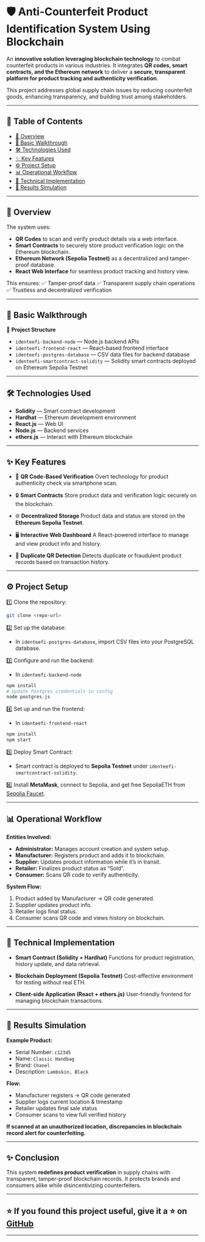 
# 🛡️ Anti-Counterfeit Product Identification System Using Blockchain

An **innovative solution leveraging blockchain technology** to combat counterfeit products in various industries. It integrates **QR codes, smart contracts, and the Ethereum network** to deliver a **secure, transparent platform for product tracking and authenticity verification**.

This project addresses global supply chain issues by reducing counterfeit goods, enhancing transparency, and building trust among stakeholders.

---

## 📖 Table of Contents

* [📌 Overview](#-overview)
* [🚀 Basic Walkthrough](#-basic-walkthrough)
* [🛠️ Technologies Used](#-technologies-used)
* [✨ Key Features](#-key-features)
* [⚙️ Project Setup](#-project-setup)
* [📊 Operational Workflow](#-operational-workflow)
* [📝 Technical Implementation](#-technical-implementation)
* [🎯 Results Simulation](#-results-simulation)

---

## 📌 Overview

The system uses:

* **QR Codes** to scan and verify product details via a web interface.
* **Smart Contracts** to securely store product verification logic on the Ethereum blockchain.
* **Ethereum Network (Sepolia Testnet)** as a decentralized and tamper-proof database.
* **React Web Interface** for seamless product tracking and history view.

This ensures:
✅ Tamper-proof data
✅ Transparent supply chain operations
✅ Trustless and decentralized verification

---

## 🚀 Basic Walkthrough

📁 **Project Structure**

* `identeefi-backend-node` — Node.js backend APIs
* `identeefi-frontend-react` — React-based frontend interface
* `identeefi-postgres-database` — CSV data files for backend database
* `identeefi-smartcontract-solidity` — Solidity smart contracts deployed on Ethereum Sepolia Testnet

---

## 🛠️ Technologies Used

* **Solidity** — Smart contract development
* **Hardhat** — Ethereum development environment
* **React.js** — Web UI
* **Node.js** — Backend services
* **ethers.js** — Interact with Ethereum blockchain

---

## ✨ Key Features

* 📱 **QR Code-Based Verification**
  Overt technology for product authenticity check via smartphone scan.

* 🔒 **Smart Contracts**
  Store product data and verification logic securely on the blockchain.

* 🌐 **Decentralized Storage**
  Product data and status are stored on the **Ethereum Sepolia Testnet**.

* 🖥️ **Interactive Web Dashboard**
  A React-powered interface to manage and view product info and history.

* 🚫 **Duplicate QR Detection**
  Detects duplicate or fraudulent product records based on transaction history.

---

## ⚙️ Project Setup

1️⃣ Clone the repository:

```bash
git clone <repo-url>
```

2️⃣ Set up the database:

* In `identeefi-postgres-database`, import CSV files into your PostgreSQL database.

3️⃣ Configure and run the backend:

* In `identeefi-backend-node`

```bash
npm install
# Update Postgres credentials in config
node postgres.js
```

4️⃣ Set up and run the frontend:

* In `identeefi-frontend-react`

```bash
npm install
npm start
```

5️⃣ Deploy Smart Contract:

* Smart contract is deployed to **Sepolia Testnet** under `identeefi-smartcontract-solidity`.

6️⃣ Install **MetaMask**, connect to Sepolia, and get free SepoliaETH from [Sepolia Faucet](https://sepoliafaucet.com/).

---

## 📊 Operational Workflow

**Entities Involved:**

* **Administrator:** Manages account creation and system setup.
* **Manufacturer:** Registers product and adds it to blockchain.
* **Supplier:** Updates product information while it’s in transit.
* **Retailer:** Finalizes product status as “Sold”.
* **Consumer:** Scans QR code to verify authenticity.

**System Flow:**

1. Product added by Manufacturer → QR code generated.
2. Supplier updates product info.
3. Retailer logs final status.
4. Consumer scans QR code and views history on blockchain.

---

## 📝 Technical Implementation

* **Smart Contract (Solidity + Hardhat)**
  Functions for product registration, history update, and data retrieval.

* **Blockchain Deployment (Sepolia Testnet)**
  Cost-effective environment for testing without real ETH.

* **Client-side Application (React + ethers.js)**
  User-friendly frontend for managing blockchain transactions.

---

## 🎯 Results Simulation

**Example Product:**

* Serial Number: `c12345`
* Name: `Classic Handbag`
* Brand: `Chanel`
* Description: `Lambskin, Black`

**Flow:**

* Manufacturer registers → QR code generated
* Supplier logs current location & timestamp
* Retailer updates final sale status
* Consumer scans to view full verified history

**If scanned at an unauthorized location, discrepancies in blockchain record alert for counterfeiting.**

---

## ✨ Conclusion

This system **redefines product verification** in supply chains with transparent, tamper-proof blockchain records. It protects brands and consumers alike while disincentivizing counterfeiters.

---

## ⭐ If you found this project useful, give it a ⭐ on [GitHub](https://github.com/suraksha0244)

---

